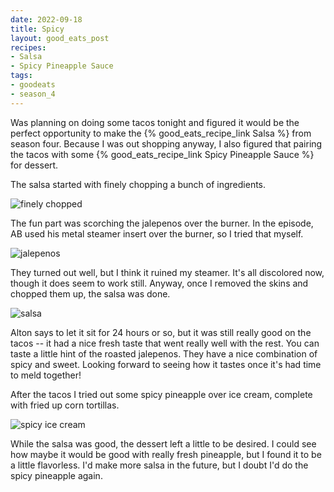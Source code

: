```yaml
---
date: 2022-09-18
title: Spicy
layout: good_eats_post
recipes:
- Salsa
- Spicy Pineapple Sauce
tags:
- goodeats
- season_4
---
```


Was planning on doing some tacos tonight and figured it would be the perfect
opportunity to make the {% good_eats_recipe_link Salsa %} from season four.
Because I was out shopping anyway, I also figured that pairing the tacos with
some {% good_eats_recipe_link Spicy Pineapple Sauce %} for dessert.

The salsa started with finely chopping a bunch of ingredients.

![finely chopped](https://lh3.googleusercontent.com/pw/AL9nZEUxuQr38dXkbd17-S5GDoXz7906zK_AsOqj9j1c6M1RMG0tMPjirg7A_0D1YFRintdNffs8Vx5pRzpNLe79cwxfS3jYqCcoq9_8ZwqbDWDfrsacyOcmVoWWiyQVI7SfmXvsSkY0V0L8ojLHAcXIwp4x=w500)

The fun part was scorching the jalepenos over the burner. In the episode, AB
used his metal steamer insert over the burner, so I tried that myself.

![jalepenos](https://lh3.googleusercontent.com/pw/AL9nZEWMcX17MmwJl9Fn60mhBkvbrR3-VQ5uKK4EGHT2F4jfQFtxeGNlTlWDZgYzadKw0NmPhf4RSmz_45muJuCgjpKrkFZPM-RzmbtPrzAvSzA4KfWnRSHHRLHzBs7h6QVYAM-wYbRRsvtxMxo8wdBtZ9cs=w600)

They turned out well, but I think it ruined my steamer. It's all discolored
now, though it does seem to work still. Anyway, once I removed the skins and
chopped them up, the salsa was done.

![salsa](https://lh3.googleusercontent.com/pw/AL9nZEWkIUffke_CTXgL0RwzHz45MqW7TBflYhTi390WKFIZVs63rJAf2Ndc0JXSF-YyC1s5_SlDnr6YXB2SCla5MVSyiItliuQSrZ-9EfJpDbk7dIvgO1Bz1E6kDFIvbvibgV4ER9keD2-CbOnZEb-22Iip=w500)

Alton says to let it sit for 24 hours or so, but it was still really good on
the tacos -- it had a nice fresh taste that went really well with the rest.
You can taste a little hint of the roasted jalepenos. They have a nice combination
of spicy and sweet. Looking forward to seeing how it tastes once it's had time
to meld together!

After the tacos I tried out some spicy pineapple over ice cream, complete with
fried up corn tortillas.

![spicy ice cream](https://lh3.googleusercontent.com/pw/AL9nZEW1MAcR9asmOoE-vFQt8oJ0DBJZdly_dkdkS1RsrOHtrWbrnF4g3e_O7ecuLPoIpsh5B7rxDzZdnON_y74f2TpkqoK7aPc-WkLq-ntS0_U0DXPHYdvkLwnGfvi8yEx9Kcmep3C7VAKaDL5b5pbJvatm=w500)

While the salsa was good, the dessert left a little to be desired. I could see
how maybe it would be good with really fresh pineapple, but I found it to be
a little flavorless. I'd make more salsa in the future, but I doubt I'd do the
spicy pineapple again.
